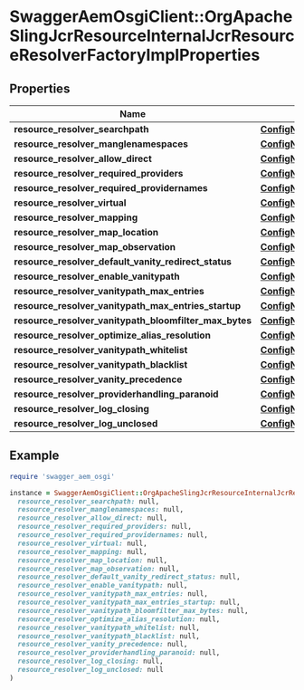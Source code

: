 # SwaggerAemOsgiClient::OrgApacheSlingJcrResourceInternalJcrResourceResolverFactoryImplProperties

## Properties

| Name | Type | Description | Notes |
| ---- | ---- | ----------- | ----- |
| **resource_resolver_searchpath** | [**ConfigNodePropertyArray**](ConfigNodePropertyArray.md) |  | [optional] |
| **resource_resolver_manglenamespaces** | [**ConfigNodePropertyBoolean**](ConfigNodePropertyBoolean.md) |  | [optional] |
| **resource_resolver_allow_direct** | [**ConfigNodePropertyBoolean**](ConfigNodePropertyBoolean.md) |  | [optional] |
| **resource_resolver_required_providers** | [**ConfigNodePropertyArray**](ConfigNodePropertyArray.md) |  | [optional] |
| **resource_resolver_required_providernames** | [**ConfigNodePropertyArray**](ConfigNodePropertyArray.md) |  | [optional] |
| **resource_resolver_virtual** | [**ConfigNodePropertyArray**](ConfigNodePropertyArray.md) |  | [optional] |
| **resource_resolver_mapping** | [**ConfigNodePropertyArray**](ConfigNodePropertyArray.md) |  | [optional] |
| **resource_resolver_map_location** | [**ConfigNodePropertyString**](ConfigNodePropertyString.md) |  | [optional] |
| **resource_resolver_map_observation** | [**ConfigNodePropertyArray**](ConfigNodePropertyArray.md) |  | [optional] |
| **resource_resolver_default_vanity_redirect_status** | [**ConfigNodePropertyInteger**](ConfigNodePropertyInteger.md) |  | [optional] |
| **resource_resolver_enable_vanitypath** | [**ConfigNodePropertyBoolean**](ConfigNodePropertyBoolean.md) |  | [optional] |
| **resource_resolver_vanitypath_max_entries** | [**ConfigNodePropertyInteger**](ConfigNodePropertyInteger.md) |  | [optional] |
| **resource_resolver_vanitypath_max_entries_startup** | [**ConfigNodePropertyBoolean**](ConfigNodePropertyBoolean.md) |  | [optional] |
| **resource_resolver_vanitypath_bloomfilter_max_bytes** | [**ConfigNodePropertyInteger**](ConfigNodePropertyInteger.md) |  | [optional] |
| **resource_resolver_optimize_alias_resolution** | [**ConfigNodePropertyBoolean**](ConfigNodePropertyBoolean.md) |  | [optional] |
| **resource_resolver_vanitypath_whitelist** | [**ConfigNodePropertyArray**](ConfigNodePropertyArray.md) |  | [optional] |
| **resource_resolver_vanitypath_blacklist** | [**ConfigNodePropertyArray**](ConfigNodePropertyArray.md) |  | [optional] |
| **resource_resolver_vanity_precedence** | [**ConfigNodePropertyBoolean**](ConfigNodePropertyBoolean.md) |  | [optional] |
| **resource_resolver_providerhandling_paranoid** | [**ConfigNodePropertyBoolean**](ConfigNodePropertyBoolean.md) |  | [optional] |
| **resource_resolver_log_closing** | [**ConfigNodePropertyBoolean**](ConfigNodePropertyBoolean.md) |  | [optional] |
| **resource_resolver_log_unclosed** | [**ConfigNodePropertyBoolean**](ConfigNodePropertyBoolean.md) |  | [optional] |

## Example

```ruby
require 'swagger_aem_osgi'

instance = SwaggerAemOsgiClient::OrgApacheSlingJcrResourceInternalJcrResourceResolverFactoryImplProperties.new(
  resource_resolver_searchpath: null,
  resource_resolver_manglenamespaces: null,
  resource_resolver_allow_direct: null,
  resource_resolver_required_providers: null,
  resource_resolver_required_providernames: null,
  resource_resolver_virtual: null,
  resource_resolver_mapping: null,
  resource_resolver_map_location: null,
  resource_resolver_map_observation: null,
  resource_resolver_default_vanity_redirect_status: null,
  resource_resolver_enable_vanitypath: null,
  resource_resolver_vanitypath_max_entries: null,
  resource_resolver_vanitypath_max_entries_startup: null,
  resource_resolver_vanitypath_bloomfilter_max_bytes: null,
  resource_resolver_optimize_alias_resolution: null,
  resource_resolver_vanitypath_whitelist: null,
  resource_resolver_vanitypath_blacklist: null,
  resource_resolver_vanity_precedence: null,
  resource_resolver_providerhandling_paranoid: null,
  resource_resolver_log_closing: null,
  resource_resolver_log_unclosed: null
)
```

